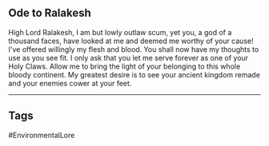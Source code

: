 ## Ode to Ralakesh
High Lord Ralakesh, I am but lowly outlaw scum, yet you, a god of a thousand faces, have looked at me and deemed me worthy of your cause! I've offered willingly my flesh and blood. You shall now have my thoughts to use as you see fit. I only ask that you let me serve forever as one of your Holy Claws. Allow me to bring the light of your belonging to this whole bloody continent. My greatest desire is to see your ancient kingdom remade and your enemies cower at your feet.

---
## Tags
#EnvironmentalLore